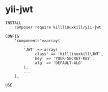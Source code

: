 # yii-jwt
    INSTALL
        composer require killlinuxkill/yii-jwt

    CONFIG
        'components'=>array(
            ...
            'JWT' => array(
                'class' => 'killlinuxkill\JWT',
                'key' => 'YOUR-SECRET-KEY',
                'alg' => 'DEFAULT-ALG'
            ),
            ...
        ),

    USE
